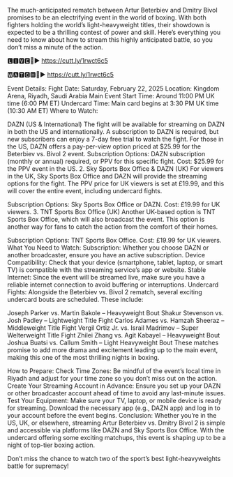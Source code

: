 The much-anticipated rematch between Artur Beterbiev and Dmitry Bivol promises to be an electrifying event in the world of boxing. With both fighters holding the world’s light-heavyweight titles, their showdown is expected to be a thrilling contest of power and skill. Here’s everything you need to know about how to stream this highly anticipated battle, so you don’t miss a minute of the action.

🅻🅸🆅🅴🔴▶️ https://cutt.ly/1rwct6c5

🆆🅰🆃🅲🅷🔴▶️ https://cutt.ly/1rwct6c5

Event Details:
Fight Date: Saturday, February 22, 2025
Location: Kingdom Arena, Riyadh, Saudi Arabia
Main Event Start Time: Around 11:00 PM UK time (6:00 PM ET)
Undercard Time: Main card begins at 3:30 PM UK time (10:30 AM ET)
Where to Watch:

DAZN (US & International)
The fight will be available for streaming on DAZN in both the US and internationally. A subscription to DAZN is required, but new subscribers can enjoy a 7-day free trial to watch the fight. For those in the US, DAZN offers a pay-per-view option priced at $25.99 for the Beterbiev vs. Bivol 2 event.
Subscription Options: DAZN subscription (monthly or annual) required, or PPV for this specific fight.
Cost: $25.99 for the PPV event in the US.
2. Sky Sports Box Office & DAZN (UK)
For viewers in the UK, Sky Sports Box Office and DAZN will provide the streaming options for the fight. The PPV price for UK viewers is set at £19.99, and this will cover the entire event, including undercard fights.

Subscription Options: Sky Sports Box Office or DAZN.
Cost: £19.99 for UK viewers.
3. TNT Sports Box Office (UK)
Another UK-based option is TNT Sports Box Office, which will also broadcast the event. This option is another way for fans to catch the action from the comfort of their homes.

Subscription Options: TNT Sports Box Office.
Cost: £19.99 for UK viewers.
What You Need to Watch:
Subscription: Whether you choose DAZN or another broadcaster, ensure you have an active subscription.
Device Compatibility: Check that your device (smartphone, tablet, laptop, or smart TV) is compatible with the streaming service’s app or website.
Stable Internet: Since the event will be streamed live, make sure you have a reliable internet connection to avoid buffering or interruptions.
Undercard Fights:
Alongside the Beterbiev vs. Bivol 2 rematch, several exciting undercard bouts are scheduled. These include:

Joseph Parker vs. Martin Bakole – Heavyweight Bout
Shakur Stevenson vs. Josh Padley – Lightweight Title Fight
Carlos Adames vs. Hamzah Sheeraz – Middleweight Title Fight
Vergil Ortiz Jr. vs. Israil Madrimov – Super Welterweight Title Fight
Zhilei Zhang vs. Agit Kabayel – Heavyweight Bout
Joshua Buatsi vs. Callum Smith – Light Heavyweight Bout
These matches promise to add more drama and excitement leading up to the main event, making this one of the most thrilling nights in boxing.

How to Prepare:
Check Time Zones: Be mindful of the event’s local time in Riyadh and adjust for your time zone so you don’t miss out on the action.
Create Your Streaming Account in Advance: Ensure you set up your DAZN or other broadcaster account ahead of time to avoid any last-minute issues.
Test Your Equipment: Make sure your TV, laptop, or mobile device is ready for streaming. Download the necessary app (e.g., DAZN app) and log in to your account before the event begins.
Conclusion:
Whether you’re in the US, UK, or elsewhere, streaming Artur Beterbiev vs. Dmitry Bivol 2 is simple and accessible via platforms like DAZN and Sky Sports Box Office. With the undercard offering some exciting matchups, this event is shaping up to be a night of top-tier boxing action.

Don’t miss the chance to watch two of the sport’s best light-heavyweights battle for supremacy!
